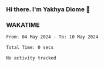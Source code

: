 ### Hi there. I'm Yakhya Diome 👋

### WAKATIME
<!--START_SECTION:waka-->

```txt
From: 04 May 2024 - To: 10 May 2024

Total Time: 0 secs

No activity tracked
```

<!--END_SECTION:waka-->
